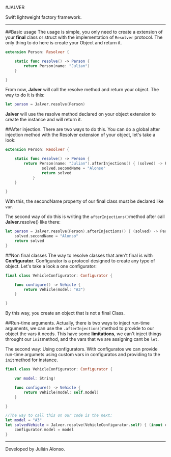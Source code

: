 #JALVER

Swift lightweight factory framework.

---

##Basic usage
The usage is simple, you only need to create a extension of your **final** class or struct with the implementation of `Resolver` protocol. The only thing to do here is create your Object and return it.

```swift
extension Person: Resolver {

    static func resolve() -> Person {
        return Person(name: "Julian")
    }

}
```

From now, **Jalver** will call the resolve method and return your object. The way to do it is this:

```swift
let person = Jalver.resolve(Person)
```

**Jalver** will use the resolve method declared on your object extension to create the instance and will return it.


##After injection.
There are two ways to do this.
You can do a global after injection method with the Resolver extension of your object, let's take a look:

```swift
extension Person: Resolver {

    static func resolve() -> Person {
        return Person(name: "Julian").afterInjections() { (solved) -> Person in
				solved.secondName = "Alonso"
				return solved
			}
    }

}
```
With this, the secondName property of our final class must be declared like `var`.

The second way of do this is writing the `afterInjections()`method after call **Jalver**.resolve() like there:

```swift
let person = Jalver.resolve(Person).afterInjections() { (solved) -> Person in
	solved.secondName = "Alonso"
	return solved
}
```

##Non final classes
The way to resolve classes that aren't final is with **Configurator**.
Configurator is a protocol designed to create any type of object. Let's take a look a one configurator:

```swift
final class VehicleConfigurator: Configurator {

    func configure() -> Vehicle {
        return Vehicle(model: "A3")
    }

}
```

By this way, you create an object that is not a final Class.

##Run-time arguments.
Actually, there is two ways to inject run-time arguments, we can use the `.afterInjection()`method to provide to our object the vars it needs.
This have some **limitations**, we can't inject things throught our `init`method, and the vars that we are assigning cant be `let`.

The second way: Using configurators.
With configuratos we can provide run-time argumets using custom vars in configuratos and providing to the `init`method for instance.

```swift
final class VehicleConfigurator: Configurator {

    var model: String!

    func configure() -> Vehicle {
        return Vehicle(model: self.model)
    }

}

//The way to call this on our code is the next:
let model = "A3"
let solvedVehicle = Jalver.resolve(VehicleConfigurator.self) { (inout configurator: VehicleConfigurator) -> Void in
    configurator.model = model
}
```

---
Developed by Julián Alonso.
